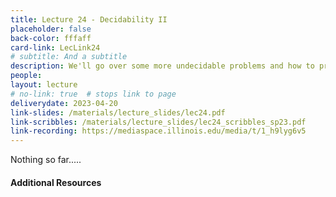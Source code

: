 ```yaml
---
title: Lecture 24 - Decidability II
placeholder: false
back-color: fffaff
card-link: LecLink24
# subtitle: And a subtitle
description: We'll go over some more undecidable problems and how to prove their (un-)decidability. We'll use our familiar reduction method in novel ways. 
people:
layout: lecture
# no-link: true  # stops link to page 
deliverydate: 2023-04-20
link-slides: /materials/lecture_slides/lec24.pdf
link-scribbles: /materials/lecture_slides/lec24_scribbles_sp23.pdf
link-recording: https://mediaspace.illinois.edu/media/t/1_h9lyg6v5
---
```


Nothing so far.....

<h4>Additional Resources</h4>









